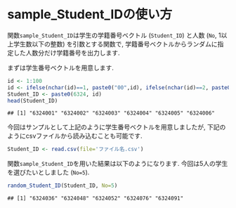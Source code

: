 sample_Student_IDの使い方
================

関数`sample_Student_ID`は学生の学籍番号ベクトル (`Student_ID`) と人数
(`No`, 1以上学生数以下の整数) を引数とする関数で,
学籍番号ベクトルからランダムに指定した人数分だけ学籍番号を出力します.

まずは学生番号ベクトルを用意します.

``` r
id <- 1:100
id <- ifelse(nchar(id)==1, paste0("00",id), ifelse(nchar(id)==2, paste0(0,id), as.character(id)))
Student_ID <- paste0(6324, id)
head(Student_ID)
```

    ## [1] "6324001" "6324002" "6324003" "6324004" "6324005" "6324006"

今回はサンプルとして上記のように学生番号ベクトルを用意しましたが,
下記のようにcsvファイルから読み込むことも可能です.

``` r
Student_ID <- read.csv(file='ファイル名.csv')
```

関数`sample_Student_ID`を用いた結果は以下のようになります.
今回は5人の学生を選びたいとしました (`No=5`).

``` r
random_Student_ID(Student_ID, No=5)
```

    ## [1] "6324036" "6324048" "6324052" "6324076" "6324091"

